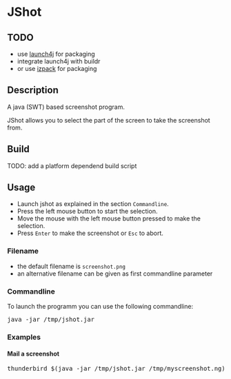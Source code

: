 # JShot

## TODO

- use [launch4j](http://launch4j.sourceforge.net/) for packaging
- integrate launch4j with buildr
- or use [izpack](http://izpack.org/) for packaging


## Description

A java (SWT) based screenshot program.

JShot allows you to select the part of the screen to
take the screenshot from.

## Build

TODO: add a platform dependend build script

## Usage

- Launch jshot as explained in the section `Commandline`.
- Press the left mouse button to start the selection.
- Move the mouse with the left mouse button pressed to make the selection.
- Press `Enter` to make the screenshot or `Esc` to abort.

### Filename

- the default filename is `screenshot.png`
- an alternative filename can be given as first commandline parameter

### Commandline

To launch the programm you can use the following commandline:

<pre>
java -jar /tmp/jshot.jar
</pre>

### Examples

#### Mail a screenshot

<pre>
thunderbird $(java -jar /tmp/jshot.jar /tmp/myscreenshot.ng)
</pre>



